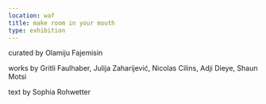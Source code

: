 ```yaml
---
location: waf
title: make room in your mouth
type: exhibition
---
```

curated by Olamiju Fajemisin

works by Gritli Faulhaber, Julija Zaharijević, Nicolas Cilins, Adji Dieye, Shaun Motsi

text by Sophia Rohwetter